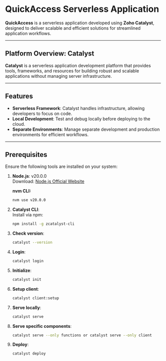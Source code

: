 # QuickAccess Serverless Application

**QuickAccess** is a serverless application developed using **Zoho Catalyst**, designed to deliver scalable and efficient solutions for streamlined application workflows.

---

## Platform Overview: Catalyst

**Catalyst** is a serverless application development platform that provides tools, frameworks, and resources for building robust and scalable applications without managing server infrastructure.

---

## Features

- **Serverless Framework**: Catalyst handles infrastructure, allowing developers to focus on code.  
- **Local Development**: Test and debug locally before deploying to the cloud.  
- **Separate Environments**: Manage separate development and production environments for efficient workflows.  

---

## Prerequisites

Ensure the following tools are installed on your system:

1. **Node.js**: v20.0.0  
   Download: [Node.js Official Website](https://nodejs.org)

   **nvm CLI:**
   ```bash
   nvm use v20.0.0
   ```

2. **Catalyst CLI**:  
   Install via npm:
   ```bash
   npm install -g zcatalyst-cli
   ```

3. **Check version**: 
    ```bash
    catalyst --version
    ```

4. **Login**: 
    ```bash
    catalyst login
    ```
5. **Initialize**: 
    ```bash
    catalyst init
    ```

6. **Setup client**: 
    ```bash
    catalyst client:setup
    ```
7. **Serve locally**: 
    ```bash
    catalyst serve
    ```

8. **Serve specific components**: 
    ```bash
    catalyst serve --only functions or catalyst serve --only client
    ```
9. **Deploy**: 
    ```bash
    catalyst deploy
    ```